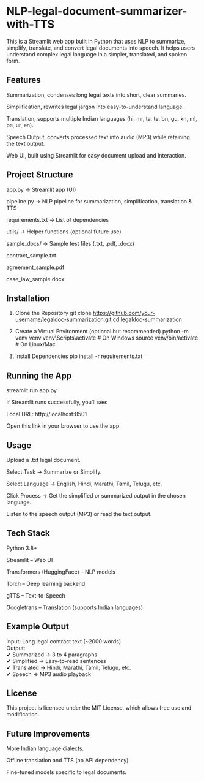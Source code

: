 # NLP-legal-document-summarizer-with-TTS

This is a Streamlit web app built in Python that uses NLP to summarize, simplify, translate, and convert legal documents into speech. It helps users understand complex legal language in a simpler, translated, and spoken form.

## Features

Summarization, condenses long legal texts into short, clear summaries.

Simplification, rewrites legal jargon into easy-to-understand language.

Translation, supports multiple Indian languages (hi, mr, ta, te, bn, gu, kn, ml, pa, ur, en).

Speech Output, converts processed text into audio (MP3) while retaining the text output.

Web UI, built using Streamlit for easy document upload and interaction.


 ## Project Structure

app.py → Streamlit app (UI)

pipeline.py → NLP pipeline for summarization, simplification, translation & TTS

requirements.txt → List of dependencies

utils/ → Helper functions (optional future use)

sample_docs/ → Sample test files (.txt, .pdf, .docx)

contract_sample.txt

agreement_sample.pdf

case_law_sample.docx

## Installation
1. Clone the Repository
git clone https://github.com/your-username/legaldoc-summarization.git
cd legaldoc-summarization

2. Create a Virtual Environment (optional but recommended)
python -m venv venv
venv\Scripts\activate   # On Windows
source venv/bin/activate   # On Linux/Mac

3. Install Dependencies
pip install -r requirements.txt

 ## Running the App
streamlit run app.py

If Streamlit runs successfully, you’ll see:

Local URL: http://localhost:8501

Open this link in your browser to use the app.

## Usage

Upload a .txt legal document.

Select Task → Summarize or Simplify.

Select Language → English, Hindi, Marathi, Tamil, Telugu, etc.

Click Process → Get the simplified or summarized output in the chosen language.

Listen to the speech output (MP3) or read the text output.

## Tech Stack

Python 3.8+

Streamlit – Web UI

Transformers (HuggingFace) – NLP models

Torch – Deep learning backend

gTTS – Text-to-Speech

Googletrans – Translation (supports Indian languages)

## Example Output

Input: Long legal contract text (~2000 words)  
Output:  
✔ Summarized → 3 to 4 paragraphs  
✔ Simplified → Easy-to-read sentences  
✔ Translated → Hindi, Marathi, Tamil, Telugu, etc.  
✔ Speech → MP3 audio playback  

## License

This project is licensed under the MIT License, which allows free use and modification.

## Future Improvements

More Indian language dialects.

Offline translation and TTS (no API dependency).

Fine-tuned models specific to legal documents.
